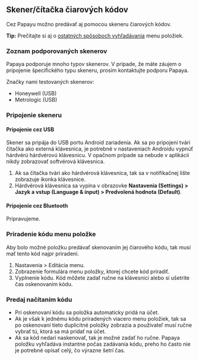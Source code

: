 ## Skener/čítačka čiarových kódov

Cez Papayu možno predávať aj pomocou skeneru čiarových kódov.

**Tip:** Prečítajte si aj o [ostatných spôsoboch vyhľadávania](../vyhladavanie_v_menu/README.html) menu položiek.

### Zoznam podporovaných skenerov

Papaya podporuje mnoho typov skenerov. V prípade, že máte záujem o pripojenie špecifického typu skeneru, prosím kontaktujte podporu Papaya.

Značky nami testovaných skenerov:
* Honeywell (USB)
* Metrologic (USB)

### Pripojenie skeneru

#### Pripojenie cez USB

Skener sa pripája do USB portu Android zariadenia. Ak sa po pripojení tvári čítačka ako externá klávesnica, je potrebné v nastaveniach Androidu vypnúť hárdvérú hárdvérovú klávesnicu. V opačnom prípade sa nebude v aplikácii nikdy zobrazovať softvérová klávesnica.

1. Ak sa čítačka tvári ako hárdvérová klávesnica, tak sa v notifikačnej lište zobrazuje ikonka klávesnice.
2. Hárdvérová klávesnica sa vypína v obrazovke **Nastavenia (Settings) > Jazyk a vstup (Language & input) > Predvolená hodnota (Default)**.

#### Pripojenie cez Bluetooth

Pripravujeme.

### Priradenie kódu menu položke

Aby bolo možné položku predávať skenovaním jej čiarového kódu, tak musí mať tento kód najpr priradení.

1. Nastavenia > Editácia menu.
2. Zobrazenie formulára menu položky, ktorej chcete kód priradiť.
3. Vyplnenie kódu. Kód môžete zadať ručne na klávesnici alebo si ušetrite čas oskenovaním kódu.

### Predaj načítaním kódu

- Pri oskenovaní kódu sa položka automaticky pridá na účet.
- Ak je však k jednému kódu priradených viacero menu položiek, tak sa po oskenovaní tieto duplicitné položky zobrazia a používateľ musí ručne vybrať tú, ktorá sa má pridať na účet.
- Ak sa kód nedarí naskenovať, tak je možné zadať ho ručne. Papaya položku vyhľadáva instantne počas zadávania kódu, preho ho často nie je potrebné opísať celý, čo výrazne šetrí čas.
